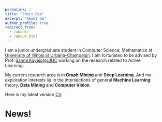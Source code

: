 ```yaml
---
permalink: /
title: "Short-Bio"
excerpt: "About me"
author_profile: true
redirect_from: 
  - /about/
  - /about.html
---
```


I am a junior undergraduate student in Computer Science, Mathamatics at [University of Illinois at Urbana-Champaign](https://illinois.edu/). I am fortunated to be advised by Prof. [Sanmi Koyejo](https://sanmi.cs.illinois.edu/)@[UIUC](https://illinois.edu/) working on the research related to Active Learning.

My current research area is in **Graph Mining** and **Deep Learning**. And my exploration interests lie in the intersections of general **Machine Learning** theory, **Data Mining** and **Computer Vision**.

Here is my latest version [CV](https://minhaoj2.github.io/files/CV.pdf).

News!
======
